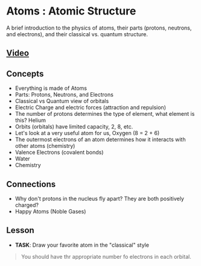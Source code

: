 # Atoms : Atomic Structure
A brief introduction to the physics of atoms, their parts (protons, neutrons, and electrons), and their classical vs. quantum structure.

## [Video](https://vimeo.com/1000458082)

## Concepts
- Everything is made of Atoms
- Parts: Protons, Neutrons, and Electrons
- Classical vs Quantum view of orbitals
- Electric Charge and electric forces (attraction and repulsion)
- The number of protons determines the type of element, what element is this? Helium
- Orbits (orbitals) have limited capacity, 2, 8, etc.
- Let's look at a very useful atom for us, Oxygen (8 = 2 + 6)
- The outermost electrons of an atom determines how it interacts with other atoms (chemistry)
- Valence Electrons (covalent bonds)
- Water
- Chemistry

## Connections
- Why don't protons in the nucleus fly apart? They are both positively charged?
- Happy Atoms (Noble Gases)

## Lesson
+ **TASK**: Draw your favorite atom in the "classical" style
> You should have thr appropriate number fo electrons in each orbital.